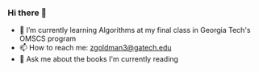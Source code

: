### Hi there 👋

- 🌱 I’m currently learning Algorithms at my final class in Georgia Tech's OMSCS program
- 📫 How to reach me: zgoldman3@gatech.edu
- 💬 Ask me about the books I'm currently reading

<!--
**ZGoldman8/ZGoldman8** is a ✨ _special_ ✨ repository because its `README.md` (this file) appears on your GitHub profile.

Here are some ideas to get you started:

- 🔭 I’m currently working on ...
- 🌱 I’m currently learning ...
- 👯 I’m looking to collaborate on ...
- 🤔 I’m looking for help with ...
- 💬 Ask me about ...
- 📫 How to reach me: ...
- 😄 Pronouns: ...
- ⚡ Fun fact: ...
-->
